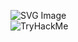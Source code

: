 ![SVG Image](https://www.codewars.com/users/Yakoda/badges/large) <br />
![TryHackMe](https://tryhackme-badges.s3.amazonaws.com/mr.yakoda.png) <br />
